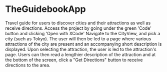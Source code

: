 # TheGuidebookApp
Travel guide for users to discover cities and their attractions as well as receive directions.
Access the project by going under the green 'Code' button and clicking 'Open with XCode'
Navigate to the CityView, and pick a city (such as Tokyo). 
The user will then be led to a page where various attractions of the city are present and an accompanying short description is displayed. 
Upon selecting the attraction, the user is led to the attraction's page. 
Users can then read a lengthier description of the attraction and at the bottom of the screen, click a "Get Directions" button to receive directions to the area. 
